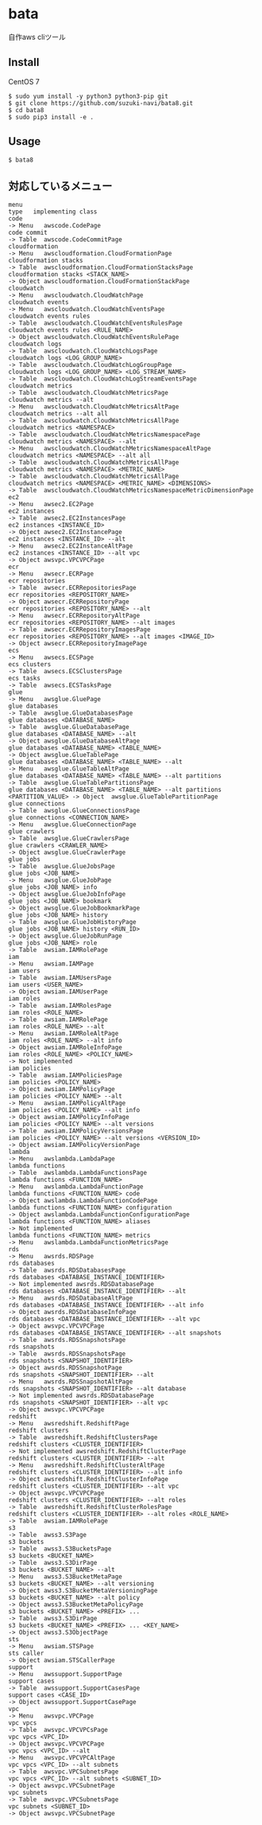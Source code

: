 # bata

自作aws cliツール

## Install

CentOS 7

    $ sudo yum install -y python3 python3-pip git
    $ git clone https://github.com/suzuki-navi/bata8.git
    $ cd bata8
    $ sudo pip3 install -e .

## Usage

    $ bata8


## 対応しているメニュー

    menu                                                                           type   implementing class
    code                                                                        -> Menu   awscode.CodePage
    code commit                                                                 -> Table  awscode.CodeCommitPage
    cloudformation                                                              -> Menu   awscloudformation.CloudFormationPage
    cloudformation stacks                                                       -> Table  awscloudformation.CloudFormationStacksPage
    cloudformation stacks <STACK_NAME>                                          -> Object awscloudformation.CloudFormationStackPage
    cloudwatch                                                                  -> Menu   awscloudwatch.CloudWatchPage
    cloudwatch events                                                           -> Menu   awscloudwatch.CloudWatchEventsPage
    cloudwatch events rules                                                     -> Table  awscloudwatch.CloudWatchEventsRulesPage
    cloudwatch events rules <RULE_NAME>                                         -> Object awscloudwatch.CloudWatchEventsRulePage
    cloudwatch logs                                                             -> Table  awscloudwatch.CloudWatchLogsPage
    cloudwatch logs <LOG_GROUP_NAME>                                            -> Table  awscloudwatch.CloudWatchLogGroupPage
    cloudwatch logs <LOG_GROUP_NAME> <LOG_STREAM_NAME>                          -> Table  awscloudwatch.CloudWatchLogStreamEventsPage
    cloudwatch metrics                                                          -> Table  awscloudwatch.CloudWatchMetricsPage
    cloudwatch metrics --alt                                                    -> Menu   awscloudwatch.CloudWatchMetricsAltPage
    cloudwatch metrics --alt all                                                -> Table  awscloudwatch.CloudWatchMetricsAllPage
    cloudwatch metrics <NAMESPACE>                                              -> Table  awscloudwatch.CloudWatchMetricsNamespacePage
    cloudwatch metrics <NAMESPACE> --alt                                        -> Menu   awscloudwatch.CloudWatchMetricsNamespaceAltPage
    cloudwatch metrics <NAMESPACE> --alt all                                    -> Table  awscloudwatch.CloudWatchMetricsAllPage
    cloudwatch metrics <NAMESPACE> <METRIC_NAME>                                -> Table  awscloudwatch.CloudWatchMetricsAllPage
    cloudwatch metrics <NAMESPACE> <METRIC_NAME> <DIMENSIONS>                   -> Table  awscloudwatch.CloudWatchMetricsNamespaceMetricDimensionPage
    ec2                                                                         -> Menu   awsec2.EC2Page
    ec2 instances                                                               -> Table  awsec2.EC2InstancesPage
    ec2 instances <INSTANCE_ID>                                                 -> Object awsec2.EC2InstancePage
    ec2 instances <INSTANCE_ID> --alt                                           -> Menu   awsec2.EC2InstanceAltPage
    ec2 instances <INSTANCE_ID> --alt vpc                                       -> Object awsvpc.VPCVPCPage
    ecr                                                                         -> Menu   awsecr.ECRPage
    ecr repositories                                                            -> Table  awsecr.ECRRepositoriesPage
    ecr repositories <REPOSITORY_NAME>                                          -> Object awsecr.ECRRepositoryPage
    ecr repositories <REPOSITORY_NAME> --alt                                    -> Menu   awsecr.ECRRepositoryAltPage
    ecr repositories <REPOSITORY_NAME> --alt images                             -> Table  awsecr.ECRRepositoryImagesPage
    ecr repositories <REPOSITORY_NAME> --alt images <IMAGE_ID>                  -> Object awsecr.ECRRepositoryImagePage
    ecs                                                                         -> Menu   awsecs.ECSPage
    ecs clusters                                                                -> Table  awsecs.ECSClustersPage
    ecs tasks                                                                   -> Table  awsecs.ECSTasksPage
    glue                                                                        -> Menu   awsglue.GluePage
    glue databases                                                              -> Table  awsglue.GlueDatabasesPage
    glue databases <DATABASE_NAME>                                              -> Table  awsglue.GlueDatabasePage
    glue databases <DATABASE_NAME> --alt                                        -> Object awsglue.GlueDatabaseAltPage
    glue databases <DATABASE_NAME> <TABLE_NAME>                                 -> Object awsglue.GlueTablePage
    glue databases <DATABASE_NAME> <TABLE_NAME> --alt                           -> Menu   awsglue.GlueTableAltPage
    glue databases <DATABASE_NAME> <TABLE_NAME> --alt partitions                -> Table  awsglue.GlueTablePartitionsPage
    glue databases <DATABASE_NAME> <TABLE_NAME> --alt partitions <PARTITION_VALUE> -> Object  awsglue.GlueTablePartitionPage
    glue connections                                                            -> Table  awsglue.GlueConnectionsPage
    glue connections <CONNECTION_NAME>                                          -> Menu   awsglue.GlueConnectionPage
    glue crawlers                                                               -> Table  awsglue.GlueCrawlersPage
    glue crawlers <CRAWLER_NAME>                                                -> Object awsglue.GlueCrawlerPage
    glue jobs                                                                   -> Table  awsglue.GlueJobsPage
    glue jobs <JOB_NAME>                                                        -> Menu   awsglue.GlueJobPage
    glue jobs <JOB_NAME> info                                                   -> Object awsglue.GlueJobInfoPage
    glue jobs <JOB_NAME> bookmark                                               -> Object awsglue.GlueJobBookmarkPage
    glue jobs <JOB_NAME> history                                                -> Table  awsglue.GlueJobHistoryPage
    glue jobs <JOB_NAME> history <RUN_ID>                                       -> Object awsglue.GlueJobRunPage
    glue jobs <JOB_NAME> role                                                   -> Table  awsiam.IAMRolePage
    iam                                                                         -> Menu   awsiam.IAMPage
    iam users                                                                   -> Table  awsiam.IAMUsersPage
    iam users <USER_NAME>                                                       -> Object awsiam.IAMUserPage
    iam roles                                                                   -> Table  awsiam.IAMRolesPage
    iam roles <ROLE_NAME>                                                       -> Table  awsiam.IAMRolePage
    iam roles <ROLE_NAME> --alt                                                 -> Menu   awsiam.IAMRoleAltPage
    iam roles <ROLE_NAME> --alt info                                            -> Object awsiam.IAMRoleInfoPage
    iam roles <ROLE_NAME> <POLICY_NAME>                                         -> Not implemented
    iam policies                                                                -> Table  awsiam.IAMPoliciesPage
    iam policies <POLICY_NAME>                                                  -> Object awsiam.IAMPolicyPage
    iam policies <POLICY_NAME> --alt                                            -> Menu   awsiam.IAMPolicyAltPage
    iam policies <POLICY_NAME> --alt info                                       -> Object awsiam.IAMPolicyInfoPage
    iam policies <POLICY_NAME> --alt versions                                   -> Table  awsiam.IAMPolicyVersionsPage
    iam policies <POLICY_NAME> --alt versions <VERSION_ID>                      -> Object awsiam.IAMPolicyVersionPage
    lambda                                                                      -> Menu   awslambda.LambdaPage
    lambda functions                                                            -> Table  awslambda.LambdaFunctionsPage
    lambda functions <FUNCTION_NAME>                                            -> Menu   awslambda.LambdaFunctionPage
    lambda functions <FUNCTION_NAME> code                                       -> Object awslambda.LambdaFunctionCodePage
    lambda functions <FUNCTION_NAME> configuration                              -> Object awslambda.LambdaFunctionConfigurationPage
    lambda functions <FUNCTION_NAME> aliases                                    -> Not implemented
    lambda functions <FUNCTION_NAME> metrics                                    -> Menu   awslambda.LambdaFunctionMetricsPage
    rds                                                                         -> Menu   awsrds.RDSPage
    rds databases                                                               -> Table  awsrds.RDSDatabasesPage
    rds databases <DATABASE_INSTANCE_IDENTIFIER>                                -> Not implemented awsrds.RDSDatabasePage
    rds databases <DATABASE_INSTANCE_IDENTIFIER> --alt                          -> Menu   awsrds.RDSDatabaseAltPage
    rds databases <DATABASE_INSTANCE_IDENTIFIER> --alt info                     -> Object awsrds.RDSDatabaseInfoPage
    rds databases <DATABASE_INSTANCE_IDENTIFIER> --alt vpc                      -> Object awsvpc.VPCVPCPage
    rds databases <DATABASE_INSTANCE_IDENTIFIER> --alt snapshots                -> Table  awsrds.RDSSnapshotsPage
    rds snapshots                                                               -> Table  awsrds.RDSSnapshotsPage
    rds snapshots <SNAPSHOT_IDENTIFIER>                                         -> Object awsrds.RDSSnapshotPage
    rds snapshots <SNAPSHOT_IDENTIFIER> --alt                                   -> Menu   awsrds.RDSSnapshotAltPage
    rds snapshots <SNAPSHOT_IDENTIFIER> --alt database                          -> Not implemented awsrds.RDSDatabasePage
    rds snapshots <SNAPSHOT_IDENTIFIER> --alt vpc                               -> Object awsvpc.VPCVPCPage
    redshift                                                                    -> Menu   awsredshift.RedshiftPage
    redshift clusters                                                           -> Table  awsredshift.RedshiftClustersPage
    redshift clusters <CLUSTER_IDENTIFIER>                                      -> Not implemented awsredshift.RedshiftClusterPage
    redshift clusters <CLUSTER_IDENTIFIER> --alt                                -> Menu   awsredshift.RedshiftClusterAltPage
    redshift clusters <CLUSTER_IDENTIFIER> --alt info                           -> Object awsredshift.RedshiftClusterInfoPage
    redshift clusters <CLUSTER_IDENTIFIER> --alt vpc                            -> Object awsvpc.VPCVPCPage
    redshift clusters <CLUSTER_IDENTIFIER> --alt roles                          -> Table  awsredshift.RedshiftClusterRolesPage
    redshift clusters <CLUSTER_IDENTIFIER> --alt roles <ROLE_NAME>              -> Table  awsiam.IAMRolePage
    s3                                                                          -> Table  awss3.S3Page
    s3 buckets                                                                  -> Table  awss3.S3BucketsPage
    s3 buckets <BUCKET_NAME>                                                    -> Table  awss3.S3DirPage
    s3 buckets <BUCKET_NAME> --alt                                              -> Menu   awss3.S3BucketMetaPage
    s3 buckets <BUCKET_NAME> --alt versioning                                   -> Object awss3.S3BucketMetaVersioningPage
    s3 buckets <BUCKET_NAME> --alt policy                                       -> Object awss3.S3BucketMetaPolicyPage
    s3 buckets <BUCKET_NAME> <PREFIX> ...                                       -> Table  awss3.S3DirPage
    s3 buckets <BUCKET_NAME> <PREFIX> ... <KEY_NAME>                            -> Object awss3.S3ObjectPage
    sts                                                                         -> Menu   awsiam.STSPage
    sts caller                                                                  -> Object awsiam.STSCallerPage
    support                                                                     -> Menu   awssupport.SupportPage
    support cases                                                               -> Table  awssupport.SupportCasesPage
    support cases <CASE_ID>                                                     -> Object awssupport.SupportCasePage
    vpc                                                                         -> Menu   awsvpc.VPCPage
    vpc vpcs                                                                    -> Table  awsvpc.VPCVPCsPage
    vpc vpcs <VPC_ID>                                                           -> Object awsvpc.VPCVPCPage
    vpc vpcs <VPC_ID> --alt                                                     -> Menu   awsvpc.VPCVPCAltPage
    vpc vpcs <VPC_ID> --alt subnets                                             -> Table  awsvpc.VPCSubnetsPage
    vpc vpcs <VPC_ID> --alt subnets <SUBNET_ID>                                 -> Object awsvpc.VPCSubnetPage
    vpc subnets                                                                 -> Table  awsvpc.VPCSubnetsPage
    vpc subnets <SUBNET_ID>                                                     -> Object awsvpc.VPCSubnetPage



